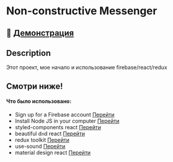 # Non-constructive Messenger


## 🔴 <a href="https://messages-cdc5f.web.app/" target="_blank">Демонстрация</a>

## Description
Этот проект, мое начало и использование firebase/react/redux

## Смотри ниже!

#### Что было использовано:
- Sign up for a Firebase account <a href='https://firebase.google.com'>Перейти</a>
- Install Node JS in your computer <a href='https://nodejs.org/en/'>Перейти</a>
- styled-components react <a href='https://styled-components.com/'>Перейти</a>
- beautiful d`n`d react <a href='https://reactjsexample.com/beautiful-accessible-drag-and-drop-for-lists-with-react-js-2/'>Перейти</a>
- redux toolkit <a href='https://redux-toolkit.js.org/'>Перейти</a>
- use-sound <a href='https://www.joshwcomeau.com/react/announcing-use-sound-react-hook/'>Перейти</a>
- material design react <a href='https://mui.com/getting-started/usage/'>Перейти</a>
